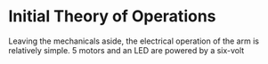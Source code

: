 Initial Theory of Operations
============================

Leaving the mechanicals aside, the electrical operation of the arm is relatively simple. 5 motors and an LED are powered by a six-volt 
